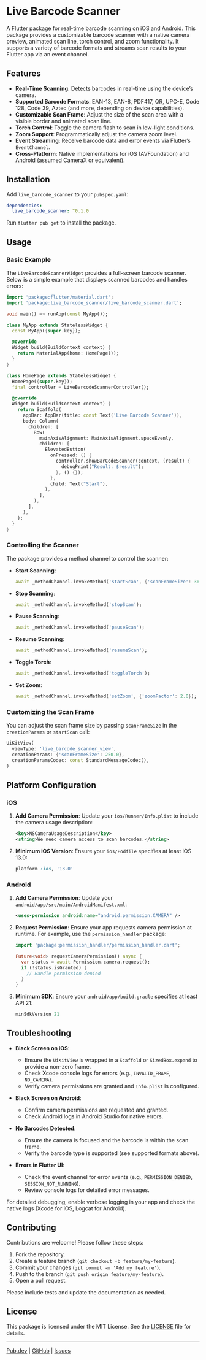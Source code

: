 # Live Barcode Scanner

A Flutter package for real-time barcode scanning on iOS and Android. This package provides a customizable barcode scanner with a native camera preview, animated scan line, torch control, and zoom functionality. It supports a variety of barcode formats and streams scan results to your Flutter app via an event channel.

## Features

- **Real-Time Scanning**: Detects barcodes in real-time using the device’s camera.
- **Supported Barcode Formats**: EAN-13, EAN-8, PDF417, QR, UPC-E, Code 128, Code 39, Aztec (and more, depending on device capabilities).
- **Customizable Scan Frame**: Adjust the size of the scan area with a visible border and animated scan line.
- **Torch Control**: Toggle the camera flash to scan in low-light conditions.
- **Zoom Support**: Programmatically adjust the camera zoom level.
- **Event Streaming**: Receive barcode data and error events via Flutter’s `EventChannel`.
- **Cross-Platform**: Native implementations for iOS (AVFoundation) and Android (assumed CameraX or equivalent).

## Installation

Add `live_barcode_scanner` to your `pubspec.yaml`:

```yaml
dependencies:
  live_barcode_scanner: ^0.1.0
```

Run `flutter pub get` to install the package.

## Usage

### Basic Example

The `LiveBarcodeScannerWidget` provides a full-screen barcode scanner. Below is a simple example that displays scanned barcodes and handles errors:

```dart
import 'package:flutter/material.dart';
import 'package:live_barcode_scanner/live_barcode_scanner.dart';

void main() => runApp(const MyApp());

class MyApp extends StatelessWidget {
  const MyApp({super.key});

  @override
  Widget build(BuildContext context) {
    return MaterialApp(home: HomePage());
  }
}

class HomePage extends StatelessWidget {
  HomePage({super.key});
  final controller = LiveBarcodeScannerController();

  @override
  Widget build(BuildContext context) {
    return Scaffold(
      appBar: AppBar(title: const Text('Live Barcode Scanner')),
      body: Column(
        children: [
          Row(
            mainAxisAlignment: MainAxisAlignment.spaceEvenly,
            children: [
              ElevatedButton(
                onPressed: () {
                  controller.showBarCodeScanner(context, (result) {
                    debugPrint("Result: $result");
                  }, () {});
                },
                child: Text("Start"),
              ),
            ],
          ),
        ],
      ),
    );
  }
}

```

### Controlling the Scanner

The package provides a method channel to control the scanner:

- **Start Scanning**:
  ```dart
  await _methodChannel.invokeMethod('startScan', {'scanFrameSize': 300.0});
  ```

- **Stop Scanning**:
  ```dart
  await _methodChannel.invokeMethod('stopScan');
  ```

- **Pause Scanning**:
  ```dart
  await _methodChannel.invokeMethod('pauseScan');
  ```

- **Resume Scanning**:
  ```dart
  await _methodChannel.invokeMethod('resumeScan');
  ```

- **Toggle Torch**:
  ```dart
  await _methodChannel.invokeMethod('toggleTorch');
  ```

- **Set Zoom**:
  ```dart
  await _methodChannel.invokeMethod('setZoom', {'zoomFactor': 2.0});
  ```

### Customizing the Scan Frame

You can adjust the scan frame size by passing `scanFrameSize` in the `creationParams` or `startScan` call:

```dart
UiKitView(
  viewType: 'live_barcode_scanner_view',
  creationParams: {'scanFrameSize': 250.0},
  creationParamsCodec: const StandardMessageCodec(),
)
```

## Platform Configuration

### iOS

1. **Add Camera Permission**:
   Update your `ios/Runner/Info.plist` to include the camera usage description:

   ```xml
   <key>NSCameraUsageDescription</key>
   <string>We need camera access to scan barcodes.</string>
   ```

2. **Minimum iOS Version**:
   Ensure your `ios/Podfile` specifies at least iOS 13.0:

   ```ruby
   platform :ios, '13.0'
   ```

### Android

1. **Add Camera Permission**:
   Update your `android/app/src/main/AndroidManifest.xml`:

   ```xml
   <uses-permission android:name="android.permission.CAMERA" />
   ```

2. **Request Permission**:
   Ensure your app requests camera permission at runtime. For example, use the `permission_handler` package:

   ```dart
   import 'package:permission_handler/permission_handler.dart';

   Future<void> requestCameraPermission() async {
     var status = await Permission.camera.request();
     if (!status.isGranted) {
       // Handle permission denied
     }
   }
   ```

3. **Minimum SDK**:
   Ensure your `android/app/build.gradle` specifies at least API 21:

   ```gradle
   minSdkVersion 21
   ```

## Troubleshooting

- **Black Screen on iOS**:
  - Ensure the `UiKitView` is wrapped in a `Scaffold` or `SizedBox.expand` to provide a non-zero frame.
  - Check Xcode console logs for errors (e.g., `INVALID_FRAME`, `NO_CAMERA`).
  - Verify camera permissions are granted and `Info.plist` is configured.

- **Black Screen on Android**:
  - Confirm camera permissions are requested and granted.
  - Check Android logs in Android Studio for native errors.

- **No Barcodes Detected**:
  - Ensure the camera is focused and the barcode is within the scan frame.
  - Verify the barcode type is supported (see supported formats above).

- **Errors in Flutter UI**:
  - Check the event channel for error events (e.g., `PERMISSION_DENIED`, `SESSION_NOT_RUNNING`).
  - Review console logs for detailed error messages.

For detailed debugging, enable verbose logging in your app and check the native logs (Xcode for iOS, Logcat for Android).

## Contributing

Contributions are welcome! Please follow these steps:

1. Fork the repository.
2. Create a feature branch (`git checkout -b feature/my-feature`).
3. Commit your changes (`git commit -m 'Add my feature'`).
4. Push to the branch (`git push origin feature/my-feature`).
5. Open a pull request.

Please include tests and update the documentation as needed.

## License

This package is licensed under the MIT License. See the [LICENSE](LICENSE) file for details.

---

[Pub.dev](https://pub.dev) | [GitHub](https://github.com/your-repo/live_barcode_scanner) | [Issues](https://github.com/your-repo/live_barcode_scanner/issues)